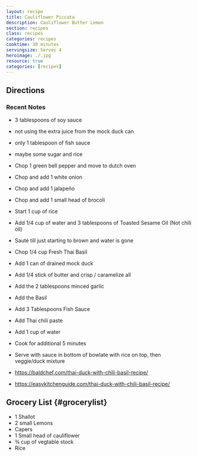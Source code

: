```yaml
---
layout: recipe
title: Cauliflower Piccata
description: Cauliflower Butter Lemon
section: recipes
class: recipes
categories: recipes
cooktime: 30 minutes
servingsize: Serves 4
heroimage: ./.jpg
resource: true
categories: [recipes]
---
```


## Directions
### Recent Notes

* 3 tablespoons of soy sauce
* not using the extra juice from the mock duck can
* only 1 tablespoon of fish sauce
* maybe some sugar and rice

* Chop 1 green bell pepper and move to dutch oven
* Chop and add 1 white onion
* Chop and add 1 jalapeño
* Chop and add 1 small head of brocoli
* Start 1 cup of rice
* Add 1/4 cup of water and 3 tablespoons of Toasted Sesame Oil (Not chili oil)
* Sauté till just starting to brown and water is gone
* Chop 1/4 cup Fresh Thai Basil
* Add 1 can of drained mock duck
* Add 1/4 stick of butter and crisp / caramelize all
* Add the 2 tablespoons minced garlic
* Add the Basil
* Add 3 Tablespoons Fish Sauce
* Add Thai chili paste
* Add 1 cup of water
* Cook for additional 5 minutes
* Serve with sauce in bottom of bowlate with rice on top, then veggie/duck mixture
* https://baldchef.com/thai-duck-with-chili-basil-recipe/
* https://easykitchenguide.com/thai-duck-with-chili-basil-recipe/


## Grocery List {#grocerylist}
<div class="full" id="copygrocerylist" onclick="copyDivToClipboard()" markdown="1">

* 1 Shallot
* 2 small Lemons
* Capers
* 1 Small head of cauliflower
* ¾ cup of vegtable stock
* Rice


</div>
